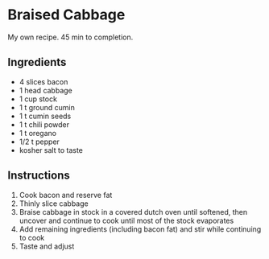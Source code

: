 # Braised Cabbage

My own recipe. 45 min to completion.

## Ingredients

* 4 slices bacon
* 1 head cabbage
* 1 cup stock
* 1 t ground cumin
* 1 t cumin seeds
* 1 t chili powder
* 1 t oregano
* 1/2 t pepper
* kosher salt to taste

## Instructions

1. Cook bacon and reserve fat
2. Thinly slice cabbage
3. Braise cabbage in stock in a covered dutch oven until softened, then uncover and continue to cook until most of the stock evaporates
4. Add remaining ingredients (including bacon fat) and stir while continuing to cook
5. Taste and adjust

